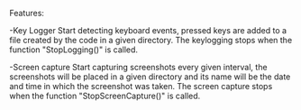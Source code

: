 
Features:

-Key Logger
  Start detecting keyboard events, pressed keys are added to a file created by the code in a given directory.
  The keylogging stops when the function "StopLogging()" is called.

-Screen capture
  Start capturing screenshots every given interval, the screenshots will be placed in a given directory and its name will be the date and time in which the screenshot was taken.
  The screen capture stops when the function "StopScreenCapture()" is called.


